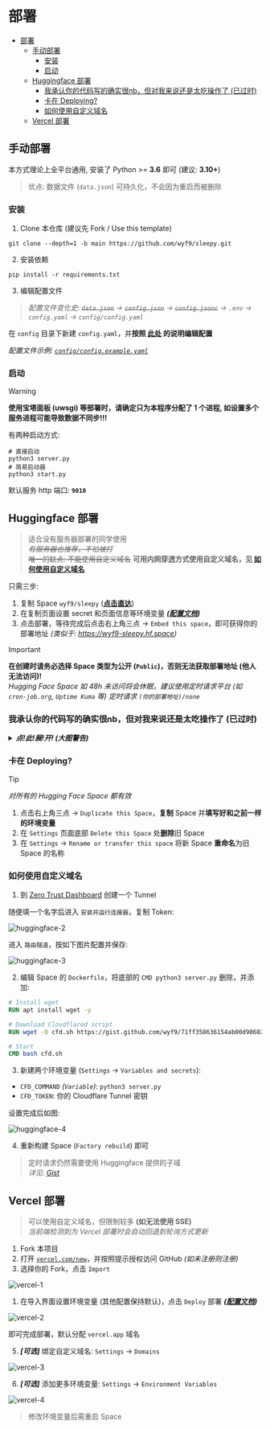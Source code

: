 # 部署

- [部署](#部署)
  - [手动部署](#手动部署)
    - [安装](#安装)
    - [启动](#启动)
  - [Huggingface 部署](#huggingface-部署)
    - [我承认你的代码写的确实很nb，但对我来说还是太吃操作了 (已过时)](#我承认你的代码写的确实很nb但对我来说还是太吃操作了-已过时)
    - [卡在 Deploying?](#卡在-deploying)
    - [如何使用自定义域名](#如何使用自定义域名)
  - [Vercel 部署](#vercel-部署)

## 手动部署

本方式理论上全平台通用, 安装了 Python >= **3.6** 即可 (建议: **3.10+**)

> 优点: 数据文件 (`data.json`) 可持久化，不会因为重启而被删除

### 安装

1. Clone 本仓库 (建议先 Fork / Use this template)

```shell
git clone --depth=1 -b main https://github.com/wyf9/sleepy.git
```

2. 安装依赖

```shell
pip install -r requirements.txt
```

3. 编辑配置文件

> *配置文件变化史: ~~`data.json`~~ -> ~~`config.json`~~ -> ~~`config.jsonc`~~ -> `.env` -> `config.yaml` -> `config/config.yaml`*

在 `config` 目录下新建 `config.yaml`，并**按照 [此处](./config.md) 的说明编辑配置**

*配置文件示例: [`config/config.example.yaml`](../config/config.example.yaml)*

### 启动

> [!WARNING]
> **使用宝塔面板 (uwsgi) 等部署时，请确定只为本程序分配了 1 个进程, 如设置多个服务进程可能导致数据不同步!!!**

有两种启动方式:

```shell
# 直接启动
python3 server.py
# 简易启动器
python3 start.py
```
默认服务 http 端口: **`9010`**

## Huggingface 部署

> 适合没有服务器部署的同学使用 <br/>
> *~~有服务器也推荐，不怕被打~~* <br/>
> ~~唯一的缺点: 不能使用自定义域名~~ **可用内网穿透方式使用自定义域名，见 [如何使用自定义域名](#如何使用自定义域名)**

只需三步:

1. 复制 Space `wyf9/sleepy` (**[点击直达](https://huggingface.co/spaces/wyf9/sleepy?duplicate=true&visibility=public)**)
2. 在复制页面设置 secret 和页面信息等环境变量 ***([配置文档](./config.md))***
3. 点击部署，等待完成后点击右上角三点 -> `Embed this space`，即可获得你的部署地址 *(类似于: <https://wyf9-sleepy.hf.space>)*

> [!IMPORTANT]
> **在创建时请务必选择 Space 类型为公开 (`Public`)，否则无法获取部署地址 (他人无法访问)!** <br/>
> *Hugging Face Space 如 48h 未访问将会休眠，建议使用定时请求平台 (如 `cron-job.org`, `Uptime Kuma` 等) 定时请求 `(你的部署地址)/none`*

### 我承认你的代码写的确实很nb，但对我来说还是太吃操作了 (已过时)

<details>

***<summary>点!此!展!开! (大图警告)</summary>***

有没有更简单无脑的方法推荐一下
**有的兄弟，有的！**
这样的方法有很多个，各个都是`GitHub` T<sub>0.5</sub>的操作
我怕教太多了你学不会，现在只要点
[这里](https://huggingface.co/spaces/sadg456/s?duplicate=true&visibility=public)
然后自己去注册一个账号
参考[配置文档](./config.md)在Setting==>Variables and secrets添加环境变量配置
然后在这里:
![链接](https://ghimg.siiway.top/sleepy/deploy/huggingface-1.1.png)
就可以复制你的`URL`，填入你选择的 **[`/client`](./client/README.md)** 对应的url配置中即可快速开始

</details>

### 卡在 Deploying?

> [!TIP]
> *对所有的 Hugging Face Space 都有效*

1. 点击右上角三点 -> `Duplicate this Space`，**复制** Space 并**填写好和之前一样的环境变量**
2. 在 `Settings` 页面底部 `Delete this Space` 处**删除**旧 Space
3. 在 `Settings` -> `Rename or transfer this space` 将新 Space **重命名**为旧 Space 的名称

### 如何使用自定义域名

1. 到 [Zero Trust Dashboard](https://one.dash.cloudflare.com/?to=/:account/networks/tunnels/add/cfd_tunnel) 创建一个 Tunnel

随便填一个名字后进入 `安装并运行连接器`，复制 Token:

![huggingface-2](https://ghimg.siiway.top/sleepy/deploy/huggingface-2.1.png)

进入 `路由隧道`，按如下图片配置并保存:

![huggingface-3](https://ghimg.siiway.top/sleepy/deploy/huggingface-3.1.png)

2. 编辑 Space 的 `Dockerfile`，将底部的 `CMD python3 server.py` 删除，并添加:

```dockerfile
# Install wget
RUN apt install wget -y

# Download Cloudflared script
RUN wget -O cfd.sh https://gist.github.com/wyf9/71ff358636154ab00d90602c3c818763/raw/cfd.sh

# Start
CMD bash cfd.sh
```

3. 新建两个环境变量 (`Settings` -> `Variables and secrets`):

- `CFD_COMMAND` *(`Variable`)*: `python3 server.py`
- `CFD_TOKEN`: 你的 Cloudflare Tunnel 密钥

设置完成后如图:

![huggingface-4](https://ghimg.siiway.top/sleepy/deploy/huggingface-4.1.png)

4. 重新构建 Space (`Factory rebuild`) 即可

> 定时请求仍然需要使用 Huggingface 提供的子域 <br/>
> *详见: [Gist](https://gist.github.com/wyf9/71ff358636154ab00d90602c3c818763)*

## Vercel 部署

> 可以使用自定义域名，但限制较多 **(如无法使用 SSE)** <br/>
> *当前端检测到为 Vercel 部署时会自动回退到轮询方式更新*

1. Fork 本项目
2. 打开 [`vercel.com/new`](https://vercel.com/new)，并按照提示授权访问 GitHub *(如未注册则注册)*
3. 选择你的 Fork，点击 `Import`

![vercel-1](https://ghimg.siiway.top/sleepy/deploy/vercel-1.1.png)

1. 在导入界面设置环境变量 (其他配置保持默认)，点击 `Deploy` 部署 ***([配置文档](./config.md))***

![vercel-2](https://ghimg.siiway.top/sleepy/deploy/vercel-2.1.png)

即可完成部署，默认分配 `vercel.app` 域名

5. ***[可选]*** 绑定自定义域名: `Settings` -> `Domains`

![vercel-3](https://ghimg.siiway.top/sleepy/deploy/vercel-3.1.png)

6. ***[可选]*** 添加更多环境变量: `Settings` -> `Environment Variables`

![vercel-4](https://ghimg.siiway.top/sleepy/deploy/vercel-4.1.png)

> 修改环境变量后需重启 Space
